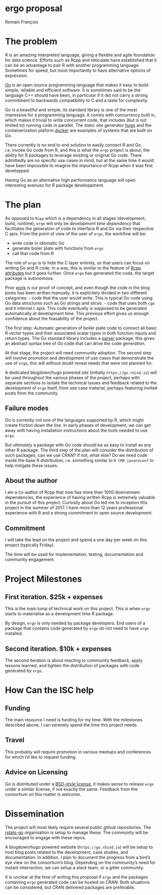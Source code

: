 ergo proposal
================
Romain François

# The problem

R is an amazing interpreted language, giving a flexible and agile
foundation for data science. Efforts such as Rcpp and reticulate have
established that it can be an advantage to pair R with another
programming language. Sometimes for speed, but most importantly to have
alternative options of expression.

[Go](https://golang.org) is an open source programming language that
makes it easy to build simple, reliable and efficient software. It is
sometimes said to be the language C++ should have been, in particular if
it did not carry a strong commitment to backwards compatibility to C and
a taste for complexity.

Go is a beautiful and simple, its standard library is one of the most
impressive for a programming language. It comes with concurrency built
in, which makes it trivial to write concurrent code, that includes (but
is not limited to) running code in parallel. The static site generator
[hugo](https://gohugo.io) and the containerization plaform
[docker](https://www.docker.com/) are examples of systems that are built
on Go.

There currently is no end to end solution to easily connect R and Go,
i.e. invoke Go code from R, and this is what the `ergo` project is
about, the ability for R packages to leverage existing or original Go
code. There admittedly are no specific use cases in mind, but at the
same time it would have been impossible to imagine the importance of
Rcpp when it was first developped.

Having Go as an alternative high performance language will open
interesting avenues for R package developpment.

# The plan

As opposed to `Rcpp` which is a dependency in all stages (development,
build, runtime), `ergo` will only be *development time dependency* that
facilitates the generation of code to interface R and Go via their
respective C apis. From the point of view of the user of `ergo`, the
workflow will be:

  - write code in idiomatic Go
  - generate boiler plate with functions from `ergo`
  - call that code from R

The role of `ergo` is to hide the C layer entirely, so that users can
focus on writing Go and R code. In a way, this is similar to the feature
of [Rcpp
attributes](https://cran.r-project.org/web/packages/Rcpp/vignettes/Rcpp-attributes.pdf)
but it goes further. Once `ergo` has generated the code, the target
package is autonomous.

Prior [work](https://purrple.cat/tags/go/) is our proof of concept, and
even though the code in the blog posts has been written manually, it is
explicitely divided in two different categories: - code that the user
would write. This is typical Go code using Go data structures such as Go
strings and slices. - code that uses both `cgo` and `R` internal `C`
apis. This code eventually is supposed to be generated automatically at
development time. This previous effort gives us enough confidence about
the feasability of the project.

The first step: Automatic generation of boiler plate code to connect all
basic R vector types and their associated scalar types in both function
inputs and return types. The Go standard library includes a
[parser](https://golang.org/pkg/go/parser/) package, this gives an
abstract syntax tree of Go code that can drive the code generation.

At that stage, the project will need community adoption. The second step
will involve promotion and development of use cases that demonstrate the
use of `ergo`, this will without doubt reveal needs that were not
planned for.

A dedicated blogdown/hugo powered site (initially `https://go.rbind.io`)
will be used throughout the various phases of the project, perhaps with
separate sections to isolate the technical issues and feedback related
to the development of `ergo` itself, from use case material, perhaps
featuring invited posts from the community.

## Failure modes

Go is currently not one of the languages supported by R, which might
create friction down the line. In early phases of development, we can
get away with having installation instructions about the tools needed to
use `ergo`.

But ultimately a package with Go code should be as easy to install as
any other R package. The third step of the plan will consider the
distribution of such packages, can we use CRAN? If not, what else? Do we
need code inside the base R distribution, i.e. something similar to `R
CMD javareconf` to help mitigate these issues.

## About the author

I am a co-author of Rcpp that now has more than 1000 downstream
dependencies, the experience of having written Rcpp is extremely
valuable in the pursuit of this project. Curiosity about Go led me to
inception this project in the summer of 2017. I have more than 12 years
professional experience with R and a strong commitment to open source
development.

## Commitment

I will take the lead on the project and spend a one day per week on this
project (typically Friday).

The time will be used for implementation, testing, documentation and
community engagement.

# Project Milestones

## First iteration. $25k + expenses

This is the main lump of technical work on this project. This is when
`ergo` starts to materialise as a development time R package.

By design, `ergo` is only needed by package developers. End users of a
package that contains code generated by `ergo` do not need to have
`ergo` installed.

## Second iteration. $10k + expenses

The second iteration is about reacting to community feedback, apply
lessons learned, and tighten the distribution of packages with code
generated by `ergo`.

# How Can the ISC help

## Funding

The main resource I need is funding for my time. With the milestones
described above, I can serenely spend the time this project needs.

## Travel

This probably will require promotion in various meetups and conferences
for which I’d like to request funding.

## Advice on Licensing

Go is distributed under a [BSD-style
license](https://golang.org/LICENSE), it makes sense to release `ergo`
under a similar license, if not exactly the same. Feedback from the
consortium on this matter is welcome.

# Dissemination

The project will most likely require several public github repositories.
The [rstats-go](https://github.com/rstats-go) organisation is setup to
manage these. The community will be encouraged to engage with these
repos.

A blogdown/hugo powered website (`https://go.rbind.io`) will be setup to
host blog posts related to the development, case studies, and
documentation. In addition, I plan to document the progress from a
bird’s eye view on the consortium’s blog. Depending on the community’s
need for instant interraction, we can setup a slack team, or a gitter
community.

It is unclear at the time of writing this proposal if `ergo` and the
packages containing `ergo` generated code can be hosted on CRAN. Both
situations can be considered, but CRAN delivered packages are
preferable.
